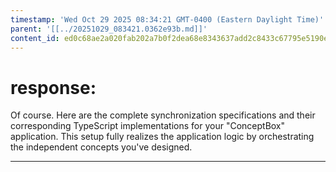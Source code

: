 ```yaml
---
timestamp: 'Wed Oct 29 2025 08:34:21 GMT-0400 (Eastern Daylight Time)'
parent: '[[../20251029_083421.0362e93b.md]]'
content_id: ed0c68ae2a020fab202a7b0f2dea68e8343637add2c8433c67795e5190e7d6ae
---
```


# response:

Of course. Here are the complete synchronization specifications and their corresponding TypeScript implementations for your "ConceptBox" application. This setup fully realizes the application logic by orchestrating the independent concepts you've designed.

***
